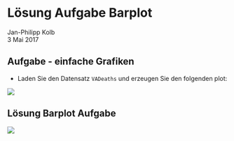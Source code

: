# Lösung Aufgabe Barplot
Jan-Philipp Kolb  
3 Mai 2017  



## Aufgabe - einfache Grafiken

- Laden Sie den Datensatz `VADeaths` und erzeugen Sie den
folgenden plot:

![](LösungAufgabeBarplot_files/figure-slidy/unnamed-chunk-2-1.png)<!-- -->

## Lösung Barplot Aufgabe

![](LösungAufgabeBarplot_files/figure-slidy/unnamed-chunk-3-1.png)<!-- -->

